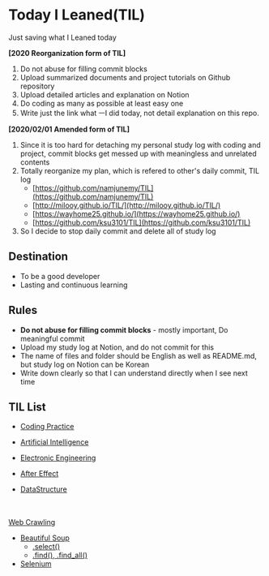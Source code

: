# Today I Leaned(TIL)

Just saving what I Leaned today

**[2020 Reorganization form of TIL]**
1. Do not abuse for filling commit blocks
2. Upload summarized documents and  project tutorials on Github repository
3. Upload detailed articles and explanation on Notion
4. Do coding as many as possible at least easy one
5. Write just the link what ㅡI did today, not detail explanation on this repo.  

**[2020/02/01 Amended form of TIL]**
1. Since it is too hard for detaching my personal study log with coding and project, commit blocks get messed up with meaningless and unrelated contents
2. Totally reorganize my plan, which is refered to other's daily commit, TIL log
   * [https://github.com/namjunemy/TIL](https://github.com/namjunemy/TIL)  
   * [http://milooy.github.io/TIL/](http://milooy.github.io/TIL/)  
   * [https://wayhome25.github.io/](https://wayhome25.github.io/)  
   * [https://github.com/ksu3101/TIL](https://github.com/ksu3101/TIL)  
3. So I decide to stop daily commit and delete all of study log

## Destination
* To be a good developer
* Lasting and continuous learning

## Rules
* **Do not abuse for filling commit blocks** - mostly important, Do meaningful commit
* Upload my study log at Notion, and do not commit for this
* The name of files and folder should be English as well as README.md, but study log on Notion can be Korean
* Write down clearly so that I can understand directly when I see next time


## TIL List

* [Coding Practice](./Coding)

* [Artificial Intelligence](./NN)

* [Electronic Engineering](./Electronic)

* [After Effect](https://www.youtube.com/watch?v=2WhzsvoYrRw)  

* [DataStructure](DataStructure/README.md)  

　  

[Web Crawling](https://www.notion.so/casselkim/Web-Crawling-23f2f76b83b9459298a9819d679dda81)  

* [Beautiful Soup](https://www.notion.so/casselkim/Web-Crawling-23f2f76b83b9459298a9819d679dda81#cced03f3ee3044f59af6c81054654794)
  * [.select()](https://www.notion.so/casselkim/select-8715c962061b48ed977be26bac44643d)  
  * [.find(), .find_all()](https://www.notion.so/casselkim/find-find_all-e998f04a42f8414e9b4007bbbdf977a0)
* [Selenium](https://www.notion.so/casselkim/Web-Crawling-23f2f76b83b9459298a9819d679dda81#4348b24770344955a08cdb890227f856)  

